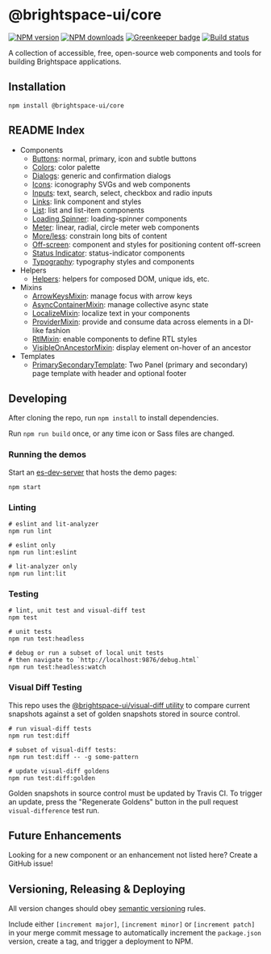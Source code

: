 # @brightspace-ui/core

[![NPM version](https://img.shields.io/npm/v/@brightspace-ui/core.svg)](https://www.npmjs.org/package/@brightspace-ui/core)
[![NPM downloads](https://img.shields.io/npm/dt/@brightspace-ui/core.svg)](https://www.npmjs.com/package/@brightspace-ui/core)
[![Greenkeeper badge](https://badges.greenkeeper.io/BrightspaceUI/core.svg)](https://greenkeeper.io/)
[![Build status](https://travis-ci.com/BrightspaceUI/core.svg?branch=master)](https://travis-ci.com/BrightspaceUI/core)

A collection of accessible, free, open-source web components and tools for building Brightspace applications.

## Installation

```shell
npm install @brightspace-ui/core
```

## README Index

* Components
  * [Buttons](components/button/): normal, primary, icon and subtle buttons
  * [Colors](components/colors/): color palette
  * [Dialogs](components/dialog/): generic and confirmation dialogs
  * [Icons](components/icons/): iconography SVGs and web components
  * [Inputs](components/inputs/): text, search, select, checkbox and radio inputs
  * [Links](components/link/): link component and styles
  * [List](components/list/): list and list-item components
  * [Loading Spinner](components/loading-spinner/): loading-spinner components
  * [Meter](components/meter/): linear, radial, circle meter web components
  * [More/less](components/more-less/): constrain long bits of content
  * [Off-screen](components/offscreen/): component and styles for positioning content off-screen
  * [Status Indicator](components/status-indicator/): status-indicator components
  * [Typography](components/typography/): typography styles and components
* Helpers
  * [Helpers](helpers/): helpers for composed DOM, unique ids, etc.
* Mixins
  * [ArrowKeysMixin](mixins/arrow-keys-mixin.md): manage focus with arrow keys
  * [AsyncContainerMixin](mixins/async-container/): manage collective async state
  * [LocalizeMixin](mixins/localize-mixin.md): localize text in your components
  * [ProviderMixin](mixins/provider-mixin.md): provide and consume data across elements in a DI-like fashion
  * [RtlMixin](mixins/rtl-mixin.md): enable components to define RTL styles
  * [VisibleOnAncestorMixin](mixins/visible-on-ancestor-mixin.md): display element on-hover of an ancestor
* Templates
  * [PrimarySecondaryTemplate](templates/primary-secondary): Two Panel (primary and secondary) page template with header and optional footer

## Developing

After cloning the repo, run `npm install` to install dependencies.

Run `npm run build` once, or any time icon or Sass files are changed.

### Running the demos

Start an [es-dev-server](https://open-wc.org/developing/es-dev-server.html) that hosts the demo pages:

```shell
npm start
```

### Linting

```shell
# eslint and lit-analyzer
npm run lint

# eslint only
npm run lint:eslint

# lit-analyzer only
npm run lint:lit
```

### Testing

```shell
# lint, unit test and visual-diff test
npm test

# unit tests
npm run test:headless

# debug or run a subset of local unit tests
# then navigate to `http://localhost:9876/debug.html`
npm run test:headless:watch
```

### Visual Diff Testing

This repo uses the [@brightspace-ui/visual-diff utility](https://github.com/BrightspaceUI/visual-diff/) to compare current snapshots against a set of golden snapshots stored in source control.

```shell
# run visual-diff tests
npm run test:diff

# subset of visual-diff tests:
npm run test:diff -- -g some-pattern

# update visual-diff goldens
npm run test:diff:golden
```

Golden snapshots in source control must be updated by Travis CI. To trigger an update, press the "Regenerate Goldens" button in the pull request `visual-difference` test run.

## Future Enhancements

Looking for a new component or an enhancement not listed here? Create a GitHub issue!

## Versioning, Releasing & Deploying

All version changes should obey [semantic versioning](https://semver.org/) rules.

Include either `[increment major]`, `[increment minor]` or `[increment patch]` in your merge commit message to automatically increment the `package.json` version, create a tag, and trigger a deployment to NPM.
